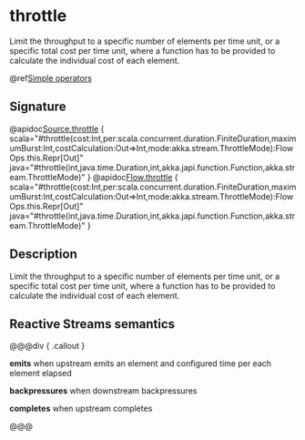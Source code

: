 # throttle

Limit the throughput to a specific number of elements per time unit, or a specific total cost per time unit, where a function has to be provided to calculate the individual cost of each element.

@ref[Simple operators](../index.md#simple-operators)

## Signature

@apidoc[Source.throttle](Source) { scala="#throttle(cost:Int,per:scala.concurrent.duration.FiniteDuration,maximumBurst:Int,costCalculation:Out=&gt;Int,mode:akka.stream.ThrottleMode):FlowOps.this.Repr[Out]" java="#throttle(int,java.time.Duration,int,akka.japi.function.Function,akka.stream.ThrottleMode)" }
@apidoc[Flow.throttle](Flow) { scala="#throttle(cost:Int,per:scala.concurrent.duration.FiniteDuration,maximumBurst:Int,costCalculation:Out=&gt;Int,mode:akka.stream.ThrottleMode):FlowOps.this.Repr[Out]" java="#throttle(int,java.time.Duration,int,akka.japi.function.Function,akka.stream.ThrottleMode)" }

## Description

Limit the throughput to a specific number of elements per time unit, or a specific total cost per time unit, where
a function has to be provided to calculate the individual cost of each element.

## Reactive Streams semantics

@@@div { .callout }

**emits** when upstream emits an element and configured time per each element elapsed

**backpressures** when downstream backpressures

**completes** when upstream completes

@@@

